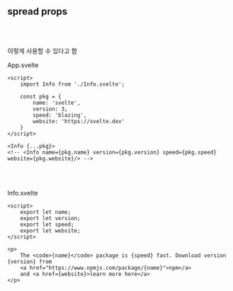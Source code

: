 ## spread props

<br>
<br>

이렇게 사용할 수 있다고 함

App.svelte

```svelte
<script>
	import Info from './Info.svelte';

    const pkg = {
        name: 'svelte',
        version: 3,
        speed: 'blazing',
        website: 'https://svelte.dev'
    }
</script>

<Info {...pkg}>
<!-- <Info name={pkg.name} version={pkg.version} speed={pkg.speed} website={pkg.website}/> -->
```

<br>
<br>

Info.svelte

```svelte
<script>
	export let name;
	export let version;
	export let speed;
	export let website;
</script>

<p>
	The <code>{name}</code> package is {speed} fast. Download version {version} from
	<a href="https://www.npmjs.com/package/{name}">npm</a>
	and <a href={website}>learn more here</a>
</p>
```

<br>
<br>
